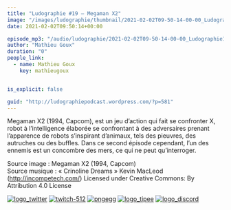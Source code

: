 ```yaml
---
title: "Ludographie #19 – Megaman X2"
image: "/images/ludographie/thumbnail/2021-02-02T09-50-14-00-00_Ludographie19MegamanX2.jpg"
date: 2021-02-02T09:50:14+00:00

episode_mp3: "/audio/ludographie/2021-02-02T09-50-14-00-00_Ludographie19MegamanX2.mp3"
author: "Mathieu Goux"
duration: "0"
people_link: 
  - name: Mathieu Goux
    key: mathieugoux


is_explicit: false

guid: "http://ludographiepodcast.wordpress.com/?p=581"
---
```


<PodcastHeader/>

<!-- ECRIRE LA DESCRIPTION DE L'EPISODE SOUS CETTE LIGNE -->
<p>Megaman X2 (1994, Capcom), est un jeu d’action qui fait se confronter X, robot à l’intelligence élaborée se confrontant à des adversaires prenant l’apparence de robots s’inspirant d’animaux, tels des pieuvres, des autruches ou des buffles. Dans ce second épisode cependant, l’un des ennemis est un concombre des mers, ce qui ne peut qu’interroger.<br>
</p>
<p></p>
<p><a href="" rel="nofollow"></a></p>
 
<p>Source image : Megaman X2 (1994, Capcom)<br>
Source musique : «&nbsp;Crinoline Dreams&nbsp;» Kevin MacLeod (<a title="http://incompetech.com/" href="http://incompetech.com/" rel="nofollow">http://incompetech.com/</a>) Licensed under Creative Commons: By Attribution 4.0 License</p>


<!--tr--><p>
<!--td--><span><a href="https://twitter.com/Gouximan" rel="nofollow"><img src="/resources/ludographie/2021-02-02T09-50-14-00-00_Ludographie19MegamanX2/logo_twitter-1.png" alt="logo_twitter"></a><!--/td--></span>
<!--td--><span><a href="https://www.twitch.tv/mathieugoux" rel="nofollow"><img src="/resources/ludographie/2021-02-02T09-50-14-00-00_Ludographie19MegamanX2/twitch-512-1.png" alt="twitch-512"></a><!--/td--></span>
<!--td--><span><a href="https://www.youtube.com/user/MattTheFatalifieur/videos" rel="nofollow"><img src="/resources/ludographie/2021-02-02T09-50-14-00-00_Ludographie19MegamanX2/pngegg.png" alt="pngegg"></a><!--/td--></span>
<!--td--><span><a href="http://fr.tipeee.com/calvinball" rel="nofollow"><img src="/resources/ludographie/2021-02-02T09-50-14-00-00_Ludographie19MegamanX2/logo_tipee-1.png" alt="logo_tipee"></a><!--/td--></span>
<!--td--><span><a href="https://discord.com/invite/4RnA9v7" rel="nofollow"><img src="/resources/ludographie/2021-02-02T09-50-14-00-00_Ludographie19MegamanX2/logo_discord-1.png" alt="logo_discord"></a><!--/td--></span>
<!--/tr--></p>




